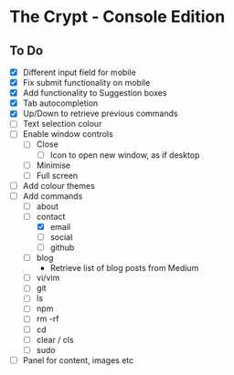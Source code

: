 # The Crypt - Console Edition

## To Do

- [x] Different input field for mobile
- [x] Fix submit functionality on mobile
- [x] Add functionality to Suggestion boxes
- [x] Tab autocompletion
- [x] Up/Down to retrieve previous commands
- [ ] Text selection colour
- [ ] Enable window controls
  - [ ] Close
    - [ ] Icon to open new window, as if desktop
  - [ ] Minimise
  - [ ] Full screen
- [ ] Add colour themes
- [ ] Add commands
  - [ ] about
  - [ ] contact
    - [x] email
    - [ ] social
    - [ ] github
  - [ ] blog
    * Retrieve list of blog posts from Medium
  - [ ] vi/vim
  - [ ] git
  - [ ] ls
  - [ ] npm
  - [ ] rm -rf
  - [ ] cd
  - [ ] clear / cls
  - [ ] sudo
- [ ] Panel for content, images etc
